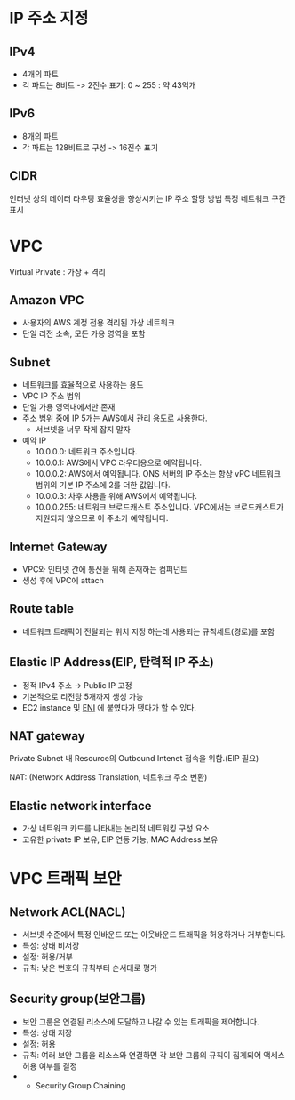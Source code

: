 # IP 주소 지정

## IPv4
- 4개의 파트
- 각 파트는 8비트 -> 2진수 표기: 0 ~ 255 : 약 43억개

## IPv6
- 8개의 파트
- 각 파트는 128비트로 구성 -> 16진수 표기

## CIDR
인터넷 상의 데이터 라우팅 효율성을 향상시키는 IP 주소 할당 방법
특정 네트워크 구간 표시

# VPC
Virtual Private : 가상 + 격리

## Amazon VPC
- 사용자의 AWS 계정 전용 격리된 가상 네트워크
- 단일 리전 소속, 모든 가용 영역을 포함

## Subnet
- 네트워크를 효율적으로 사용하는 용도
- VPC IP 주소 범위
- 단일 가용 영역내에서만 존재
- 주소 범위 중에 IP 5개는 AWS에서 관리 용도로 사용한다.
	- 서브넷을 너무 작게 잡지 말자
- 예약 IP
	- ﻿﻿10.0.0.0: 네트워크 주소입니다.
	- ﻿﻿10.0.0.1: AWS에서 VPC 라우터용으로 예약됩니다.
	- ﻿﻿10.0.0.2: AWS에서 예약됩니다. ONS 서버의 IP 주소는 항상 vPC 네트워크 범위의 기본 IP 주소에 2를 더한 값입니다.
	- ﻿﻿10.0.0.3: 차후 사용을 위해 AWS에서 예약됩니다.
	- ﻿﻿10.0.0.255: 네트워크 브로드캐스트 주소입니다. VPC에서는 브로드캐스트가 지원되지 않으므로 이 주소가 예약됩니다.

## Internet Gateway
- VPC와 인터넷 간에 통신을 위해 존재하는 컴퍼넌트
- 생성 후에 VPC에 attach

## Route table
- 네트워크 트래픽이 전달되는 위치 지정 하는데 사용되는 규칙세트(경로)를 포함

## Elastic IP Address(EIP, 탄력적 IP 주소) 
- 정적 IPv4 주소 → Public IP 고정 
- 기본적으로 리전당 5개까지 생성 가능
- EC2 instance 및 [ENI](ENI) 에 붙였다가 뗐다가 할 수 있다.

## NAT gateway
Private Subnet 내 Resource의 Outbound Intenet 접속을 위함.(EIP 필요)

NAT: (Network Address Translation, 네트워크 주소 변환)

## Elastic network interface 
- 가상 네트워크 카드를 나타내는 논리적 네트워킹 구성 요소 
- 고유한 private IP 보유, EIP 연동 가능, MAC Address 보유

# VPC 트래픽 보안

## Network ACL(NACL)
- 서브넷 수준에서 특정 인바운드 또는 아웃바운드 트래픽을 허용하거나 거부합니다. 
- 특성: 상태 비저장 
- 설정: 허용/거부 
- 규칙: 낮은 번호의 규칙부터 순서대로 평가

## Security group(보안그룹) 
- 보안 그룹은 연결된 리소스에 도달하고 나갈 수 있는 트래픽을 제어합니다. 
- 특성: 상태 저장 
- 설정: 허용 
- 규칙: 여러 보안 그룹을 리소스와 연결하면 각 보안 그룹의 규칙이 집계되어 액세스 허용 여부를 결정 
- * Security Group Chaining